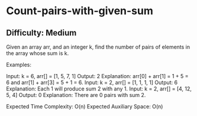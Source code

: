 # Count-pairs-with-given-sum

## Difficulty: Medium
Given an array arr, and an integer k, find the number of pairs of elements in the array whose sum is k.

Examples:

Input: k = 6, arr[] = [1, 5, 7, 1]
Output: 2
Explanation: 
arr[0] + arr[1] = 1 + 5 = 6 
and arr[1] + arr[3] = 5 + 1 = 6.
Input: k = 2, arr[] = [1, 1, 1, 1]
Output: 6
Explanation: Each 1 will produce sum 2 with any 1.
Input: k = 2, arr[] = [4, 12, 5, 4]
Output: 0
Explanation: There are 0 pairs with sum 2.
 

Expected Time Complexity: O(n)
Expected Auxiliary Space: O(n)
